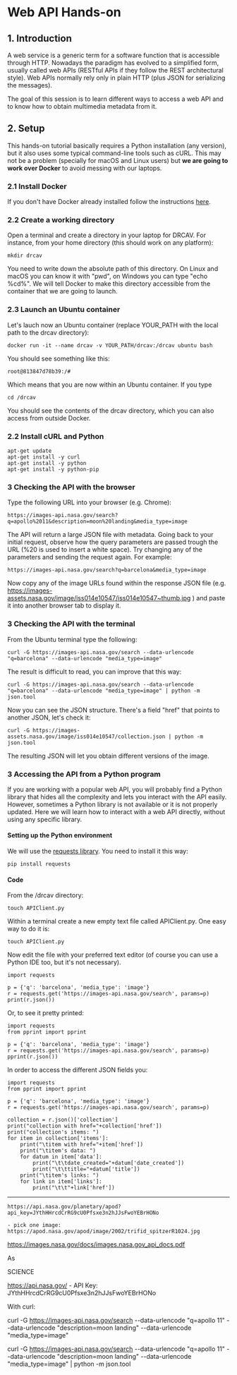 # Web API Hands-on

## 1.	Introduction

A web service is a generic term for a software function that is accessible through HTTP. Nowadays the paradigm has evolved to a simplified form, usually called web APIs (RESTful APIs if they follow the REST architectural style). Web APIs normally rely only in plain HTTP (plus JSON for serializing the messages). 

The goal of this session is to learn different ways to access a web API and to know how to obtain multimedia metadata from it.  

## 2.	Setup

This hands-on tutorial basically requires a Python installation (any version), but it also uses some typical command-line tools such as cURL. This may not be a problem (specially for macOS and Linux users) but **we are going to work over Docker** to avoid messing with our laptops. 

### 2.1 Install Docker

If you don't have Docker already installed follow the instructions [here](../docker.md). 

### 2.2 Create a working directory

Open a terminal and create a directory in your laptop for DRCAV. For instance, from your home directory (this should work on any platform):

	mkdir drcav

You need to write down the absolute path of this directory. On Linux and macOS you can know it with "pwd", on Windows you can type "echo %cd%". We will tell Docker to make this directory accessible from the container that we are going to launch. 

### 2.3 Launch an Ubuntu container

Let's lauch now an Ubuntu container (replace YOUR_PATH with the local path to the drcav directory):

	docker run -it --name drcav -v YOUR_PATH/drcav:/drcav ubuntu bash

You should see something like this:

	root@813847d78b39:/#

Which means that you are now within an Ubuntu container. If you type

	cd /drcav

You should see the contents of the drcav directory, which you can also access from outside Docker. 

### 2.2 Install cURL and Python

	apt-get update
	apt-get install -y curl
	apt-get install -y python
	apt-get install -y python-pip

### 3 Checking the API with the browser

Type the following URL into your browser (e.g. Chrome):

	https://images-api.nasa.gov/search?q=apollo%2011&description=moon%20landing&media_type=image

The API will return a large JSON file with metadata. Going back to your initial request, observe how the query parameters are passed trough the URL (%20 is used to insert a white space). Try changing any of the parameters and sending the request again. For example:

	https://images-api.nasa.gov/search?q=barcelona&media_type=image

Now copy any of the image URLs found within the response JSON file (e.g. https://images-assets.nasa.gov/image/iss014e10547/iss014e10547~thumb.jpg
) and paste it into another browser tab to display it.

### 3 Checking the API with the terminal

From the Ubuntu terminal type the following:

	curl -G https://images-api.nasa.gov/search --data-urlencode "q=barcelona" --data-urlencode "media_type=image"

The result is difficult to read, you can improve that this way:

	curl -G https://images-api.nasa.gov/search --data-urlencode "q=barcelona" --data-urlencode "media_type=image" | python -m json.tool

Now you can see the JSON structure. There's a field "href" that points to another JSON, let's check it:

	curl -G https://images-assets.nasa.gov/image/iss014e10547/collection.json | python -m json.tool

The resulting JSON will let you obtain different versions of the image.


### 3 Accessing the API from a Python program

If you are working with a popular web API, you will probably find a Python library that hides all the complexity and lets you interact with the API easily. However, sometimes a Python library is not available or it is not properly updated. Here we will learn how to interact with a web API directly, without using any specific library. 

#### Setting up the Python environment

We will use the [requests library](https://requests.readthedocs.io/en/master/). You need to install it this way:

	pip install requests


#### Code

From the /drcav directory:

	touch APIClient.py

Within a terminal create a new empty text file called APIClient.py. One easy way to do it is:

	touch APIClient.py

Now edit the file with your preferred text editor (of course you can use a Python IDE too, but it's not necessary). 


	import requests

	p = {'q': 'barcelona', 'media_type': 'image'}
	r = requests.get('https://images-api.nasa.gov/search', params=p)
	print(r.json())

Or, to see it pretty printed:

	import requests
	from pprint import pprint

	p = {'q': 'barcelona', 'media_type': 'image'}
	r = requests.get('https://images-api.nasa.gov/search', params=p)
	pprint(r.json())

In order to access the different JSON fields you:

	import requests
	from pprint import pprint

	p = {'q': 'barcelona', 'media_type': 'image'}
	r = requests.get('https://images-api.nasa.gov/search', params=p)

	collection = r.json()['collection']
	print("collection with href="+collection['href'])
	print("collection's items: ")
	for item in collection['items']:
		print("\titem with href="+item['href'])	
		print("\titem's data: ")
		for datum in item['data']:
			print("\t\tdate_created="+datum['date_created'])
			print("\t\ttitle="+datum['title'])
		print("\titem's links: ")
		for link in item['links']:
			print("\t\t"+link['href'])





------------------------
	https://api.nasa.gov/planetary/apod?api_key=JYthHHrcdCrRG9cU0Pfsxe3n2hJJsFwoYEBrHONo

	- pick one image: https://apod.nasa.gov/apod/image/2002/trifid_spitzerR1024.jpg

https://images.nasa.gov/docs/images.nasa.gov_api_docs.pdf



As 

SCIENCE

https://api.nasa.gov/
	- API Key: JYthHHrcdCrRG9cU0Pfsxe3n2hJJsFwoYEBrHONo



With curl:

curl -G https://images-api.nasa.gov/search --data-urlencode "q=apollo 11" --data-urlencode "description=moon landing" --data-urlencode "media_type=image"

curl -G https://images-api.nasa.gov/search --data-urlencode "q=apollo 11" --data-urlencode "description=moon landing" --data-urlencode "media_type=image" | python -m json.tool





